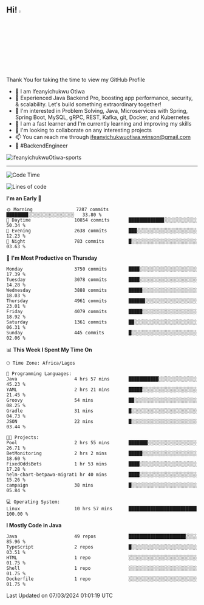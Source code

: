 <!-- BLOG-POST-LIST:START --><!-- BLOG-POST-LIST:END -->

## Hi! <img src="https://media.giphy.com/media/hvRJCLFzcasrR4ia7z/giphy.gif" width="4%"> 

Thank You for taking the time to view my GitHub Profile

- 👋 I am Ifeanyichukwu Otiwa
- 🚀 Experienced Java Backend Pro, boosting app performance, security, & scalability. Let's build something extraordinary together!
- 👀 I'm interested in Problem Solving, Java, Microservices with Spring, Spring Boot, MySQL, gRPC, REST, Kafka, git, Docker, and Kubernetes
- 🌱 I am a fast learner and I'm currently learning and improving my skills
- 💞️ I'm looking to collaborate on any interesting projects
- 📫 You can reach me through ifeanyichukwuotiwa.winson@gmail.com
- 🚀 #BackendEngineer

<p align="left" marginTop="10px"> <img src="https://komarev.com/ghpvc/?username=ifeanyichukwuOtiwa-sports&label=Profile%20views&color=0e75b6&style=for-the-badge" alt="ifeanyichukwuOtiwa-sports" /> </p>

***

<!--START_SECTION:waka-->
![Code Time](http://img.shields.io/badge/Code%20Time-2%2C292%20hrs%2056%20mins-blue)

![Lines of code](https://img.shields.io/badge/From%20Hello%20World%20I%27ve%20Written-4.7%20million%20lines%20of%20code-blue)

**I'm an Early 🐤** 

```text
🌞 Morning                7287 commits        ████████░░░░░░░░░░░░░░░░░   33.80 % 
🌆 Daytime                10854 commits       █████████████░░░░░░░░░░░░   50.34 % 
🌃 Evening                2638 commits        ███░░░░░░░░░░░░░░░░░░░░░░   12.23 % 
🌙 Night                  783 commits         █░░░░░░░░░░░░░░░░░░░░░░░░   03.63 % 
```
📅 **I'm Most Productive on Thursday** 

```text
Monday                   3750 commits        ████░░░░░░░░░░░░░░░░░░░░░   17.39 % 
Tuesday                  3078 commits        ████░░░░░░░░░░░░░░░░░░░░░   14.28 % 
Wednesday                3888 commits        █████░░░░░░░░░░░░░░░░░░░░   18.03 % 
Thursday                 4961 commits        ██████░░░░░░░░░░░░░░░░░░░   23.01 % 
Friday                   4079 commits        █████░░░░░░░░░░░░░░░░░░░░   18.92 % 
Saturday                 1361 commits        ██░░░░░░░░░░░░░░░░░░░░░░░   06.31 % 
Sunday                   445 commits         █░░░░░░░░░░░░░░░░░░░░░░░░   02.06 % 
```


📊 **This Week I Spent My Time On** 

```text
🕑︎ Time Zone: Africa/Lagos

💬 Programming Languages: 
Java                     4 hrs 57 mins       ███████████░░░░░░░░░░░░░░   45.23 % 
YAML                     2 hrs 21 mins       █████░░░░░░░░░░░░░░░░░░░░   21.45 % 
Groovy                   54 mins             ██░░░░░░░░░░░░░░░░░░░░░░░   08.25 % 
Gradle                   31 mins             █░░░░░░░░░░░░░░░░░░░░░░░░   04.73 % 
JSON                     22 mins             █░░░░░░░░░░░░░░░░░░░░░░░░   03.44 % 

🐱‍💻 Projects: 
Pool                     2 hrs 55 mins       ███████░░░░░░░░░░░░░░░░░░   26.71 % 
BetMonitoring            2 hrs 2 mins        █████░░░░░░░░░░░░░░░░░░░░   18.60 % 
FixedOddsBets            1 hr 53 mins        ████░░░░░░░░░░░░░░░░░░░░░   17.28 % 
helm-chart-betpawa-migrat1 hr 40 mins        ████░░░░░░░░░░░░░░░░░░░░░   15.26 % 
campaign                 38 mins             █░░░░░░░░░░░░░░░░░░░░░░░░   05.84 % 

💻 Operating System: 
Linux                    10 hrs 57 mins      █████████████████████████   100.00 % 
```

**I Mostly Code in Java** 

```text
Java                     49 repos            █████████████████████░░░░   85.96 % 
TypeScript               2 repos             █░░░░░░░░░░░░░░░░░░░░░░░░   03.51 % 
HTML                     1 repo              ░░░░░░░░░░░░░░░░░░░░░░░░░   01.75 % 
Shell                    1 repo              ░░░░░░░░░░░░░░░░░░░░░░░░░   01.75 % 
Dockerfile               1 repo              ░░░░░░░░░░░░░░░░░░░░░░░░░   01.75 % 
```




 Last Updated on 07/03/2024 01:01:19 UTC
<!--END_SECTION:waka-->

<!--
<p align="center">
![trophy](https://github-profile-trophy.vercel.app/?username=ifeanyichukwuOtiwa-sports&theme=onedark) (https://github.com/ryo-ma/github-profile-trophy)
</p>
-->

<!---
ifeanyi-otiwa/ifeanyi-otiwa is a ✨ special ✨ repository because its `README.md` (this file) appears on your GitHub profile.
You can click the Preview link to take a look at your changes.
--->
